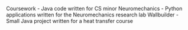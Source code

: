 Coursework - Java code written for CS minor
Neuromechanics - Python applications written for the Neuromechanics research lab
Wallbuilder - Small Java project written for a heat transfer course
